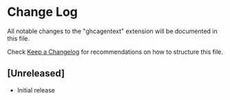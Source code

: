 # Change Log

All notable changes to the "ghcagentext" extension will be documented in this file.

Check [Keep a Changelog](http://keepachangelog.com/) for recommendations on how to structure this file.

## [Unreleased]

- Initial release